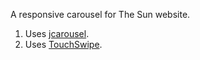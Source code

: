 A responsive carousel for The Sun website. 

1. Uses [jcarousel](https://github.com/jsor/jcarousel).
2. Uses [TouchSwipe](http://labs.rampinteracitve.co.uk/touchSwipe/).